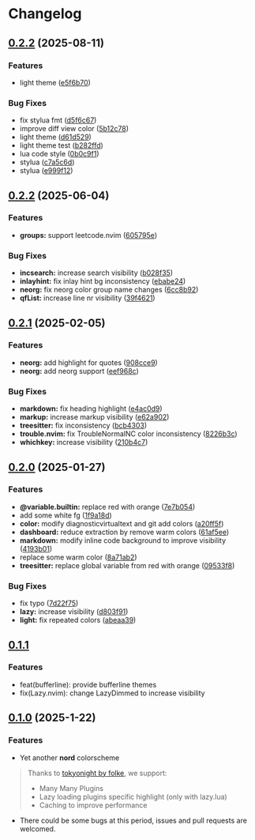 # Changelog

## [0.2.2](https://github.com/dupeiran001/nord.nvim/compare/v0.2.2...v0.2.2) (2025-08-11)


### Features

* light theme ([e5f6b70](https://github.com/dupeiran001/nord.nvim/commit/e5f6b7046d1c1c96756bb4a04ca70f0c9acd3b74))


### Bug Fixes

* fix stylua fmt ([d5f6c67](https://github.com/dupeiran001/nord.nvim/commit/d5f6c676e1439886a39380931e2a832c315949c4))
* improve diff view color ([5b12c78](https://github.com/dupeiran001/nord.nvim/commit/5b12c786d87f50e97be99060efca1fcf0577845e))
* light theme ([d61d529](https://github.com/dupeiran001/nord.nvim/commit/d61d529b92d5dc1e76efc56c20733a1e2c30ca45))
* light theme test ([b282ffd](https://github.com/dupeiran001/nord.nvim/commit/b282ffdda22b54d10d1ca7c66bc641c6ed9b1caa))
* lua code style ([0b0c9f1](https://github.com/dupeiran001/nord.nvim/commit/0b0c9f118e983680ddd5b94e9b1fc2b064cc4f7a))
* stylua ([c7a5c6d](https://github.com/dupeiran001/nord.nvim/commit/c7a5c6d08ba127645f4c1e51d161b679302ad272))
* stylua ([e999f12](https://github.com/dupeiran001/nord.nvim/commit/e999f12ed33cc06f74afa7151c9e83e080dd2b3f))

## [0.2.2](https://github.com/dupeiran001/nord.nvim/compare/v0.2.1...v0.2.2) (2025-06-04)


### Features

* **groups:** support leetcode.nvim ([605795e](https://github.com/dupeiran001/nord.nvim/commit/605795e0b4a7f4beb018697d4caa85ceb2775cca))


### Bug Fixes

* **incsearch:** increase search visibility ([b028f35](https://github.com/dupeiran001/nord.nvim/commit/b028f355984fafb094a2a3a8f68d488dc8fa61e7))
* **inlayhint:** fix inlay hint bg inconsistency ([ebabe24](https://github.com/dupeiran001/nord.nvim/commit/ebabe243fc51b0665b97c3632cc89d37ef762b82))
* **neorg:** fix neorg color group name changes ([6cc8b92](https://github.com/dupeiran001/nord.nvim/commit/6cc8b92e5187eadc4ddbb6b293709c3fe2017db4))
* **qfList:** increase line nr visibility ([39f4621](https://github.com/dupeiran001/nord.nvim/commit/39f4621859fbcca55aaa1dc9958c3cb036bf5bc3))

## [0.2.1](https://github.com/dupeiran001/nord.nvim/compare/v0.2.0...v0.2.1) (2025-02-05)


### Features

* **neorg:** add highlight for quotes ([908cce9](https://github.com/dupeiran001/nord.nvim/commit/908cce900143ea2a0f7b21d426cf7c2824d72b6e))
* **neorg:** add neorg support ([eef968c](https://github.com/dupeiran001/nord.nvim/commit/eef968cec72fd138cccf5246b9d2b2050e4bc76a))


### Bug Fixes

* **markdown:** fix heading highlight ([e4ac0d9](https://github.com/dupeiran001/nord.nvim/commit/e4ac0d90eb674e40a8560903a253b74ffd062dd0))
* **markup:** increase markup visibility ([e62a902](https://github.com/dupeiran001/nord.nvim/commit/e62a90246c7ffb5571645ca93afc988405de2789))
* **treesitter:** fix inconsistency ([bcb4303](https://github.com/dupeiran001/nord.nvim/commit/bcb43030c027a052e50ab90c54857e22fcde0fd3))
* **trouble.nvim:** fix TroubleNormalNC color inconsistency ([8226b3c](https://github.com/dupeiran001/nord.nvim/commit/8226b3c9e568d248b75ee3c3ef8dabc7c481a965))
* **whichkey:** increase visibility ([210b4c7](https://github.com/dupeiran001/nord.nvim/commit/210b4c7a7a660c87ecf042ed84a9e71d0d9e5e63))

## [0.2.0](https://github.com/dupeiran001/nord.nvim/compare/v0.1.1...v0.2.0) (2025-01-27)


### Features

* **@variable.builtin:** replace red with orange ([7e7b054](https://github.com/dupeiran001/nord.nvim/commit/7e7b054f3bcd9b13fb34dcf56736dd4db4030cf0))
* add some white fg ([1f9a18d](https://github.com/dupeiran001/nord.nvim/commit/1f9a18d8a65676e95de6a9d7c259f04b2b161af4))
* **color:** modify diagnosticvirtualtext and git add colors ([a20ff5f](https://github.com/dupeiran001/nord.nvim/commit/a20ff5fb8c94ef8ed60ecc4b3cc38d8b18f6394a))
* **dashboard:** reduce extraction by remove warm colors ([61af5ee](https://github.com/dupeiran001/nord.nvim/commit/61af5ee47a98a301a370062a9b3ba7acba36dc14))
* **markdown:** modify inline code background to improve visibility ([4193b01](https://github.com/dupeiran001/nord.nvim/commit/4193b01d4b5d2ea187b11a5316b2f0132943ecaf))
* replace some warm color ([8a71ab2](https://github.com/dupeiran001/nord.nvim/commit/8a71ab24bf9db07d22f8050b11061d0d81ecd67e))
* **treesitter:** replace global variable from red with orange ([09533f8](https://github.com/dupeiran001/nord.nvim/commit/09533f8fd20a7b01ff537a58a8bb994826dae0a8))


### Bug Fixes

* fix typo ([7d22f75](https://github.com/dupeiran001/nord.nvim/commit/7d22f75fd4e5f17d4097daf886f4d07c80910804))
* **lazy:** increase visibility ([d803f91](https://github.com/dupeiran001/nord.nvim/commit/d803f9123c61e26b860b4059215f8d77a80dd4aa))
* **light:** fix repeated colors ([abeaa39](https://github.com/dupeiran001/nord.nvim/commit/abeaa394e71cf8a5c5d450a5dc12b5d900f67795))

## [0.1.1](2025-1-23)

### Features 

* feat(bufferline): provide bufferline themes
* fix(Lazy.nvim): change LazyDimmed to increase visibility

## [0.1.0](https://github.com/dupeiran001/nord.nvim/tree/ebdb0bcc301c7ba08c16ece6b95651d09e57247e) (2025-1-22)

### Features

* Yet another **nord** colorscheme

> Thanks to [tokyonight by folke](https://github.com/folke/tokyonight.nvim), we support:
> * Many Many Plugins
> * Lazy loading plugins specific highlight (only with lazy.lua)
> * Caching to improve performance

* There could be some bugs at this period, issues and pull requests are welcomed.
